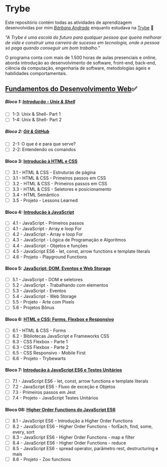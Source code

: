 # Trybe

Este repositório contém todas as atividades de aprendizagem desenvolvidas por mim _[Bárbara Andrade](https://www.linkedin.com/in/barbaraanndrade/)_ enquanto estudava na [Trybe](https://www.betrybe.com/) :rocket:

_"A Trybe é uma escola do futuro para qualquer pessoa que queira melhorar de vida e construir uma carreira de sucesso em tecnologia, onde a pessoa só paga quando conseguir um bom trabalho."_

O programa conta com mais de 1.500 horas de aulas presenciais e online, aborda introdução ao desenvolvimento de software, front-end, back-end, ciência da computação, engenharia de software, metodologias ágeis e habilidades comportamentais.

## [Fundamentos do Desenvolvimento Web](https://github.com/barbaraanndrade/trybe-exercicios/tree/main/01-fundamentos):white_check_mark:

##### Bloco 1: [Introdução - Unix & Shell](https://github.com/barbaraanndrade/trybe-exercicios/tree/main/01-fundamentos/bloco-01-unix-e-bash)

- [ ] 1-3: Unix & Shell- Part 1
- [ ] 1-4: Unix & Shell- Part 2

##### Bloco 2: [Git & GitHub](https://github.com/barbaraanndrade/trybe-exercicios/tree/main/01-fundamentos/bloco-02-git-e-github)

- [ ] 2-1: O que é e para que serve?
- [ ] 2-2: Entendendo os comandos

#### Bloco 3: [Introdução à HTML e CSS](https://github.com/barbaraanndrade/trybe-exercicios/tree/main/01-fundamentos/bloco-03-introducao-a-html-e-css)

- [ ] 3.1 - HTML & CSS - Estruturas de página
- [ ] 3.1 - HTML & CSS - Primeiros passos em CSS
- [ ] 3.2 - HTML & CSS - Primeiros passos em CSS
- [ ] 3.3 - HTML & CSS - Seletores e posicionamento
- [ ] 3.4 - HTML Semântico
- [ ] 3.5 - Projeto - Lessons Learned

#### Bloco 4: [Introdução à JavaScript](https://github.com/barbaraanndrade/trybe-exercicios/tree/main/01-fundamentos/bloco-04-introducao-a-javascript)

- [ ] 4.1 - JavaScript - Primeiros passos
- [ ] 4.1 - JavaScript - Array e loop For
- [ ] 4.2 - JavaScript - Array e loop For
- [ ] 4.3 - JavaScript - Lógica de Programação e Algoritmos
- [ ] 4.4 - JavaScript - Objetos e funções
- [ ] 4.5 - JavaScript ES6 - let, const, arrow functions e template literals
- [ ] 4.6 - Projeto - Playground Functions 

#### Bloco 5: [JavaScript: DOM, Eventos e Web Storage](https://github.com/barbaraanndrade/trybe-exercicios/tree/main/01-fundamentos/bloco-05-javascript-dom-eventos-e-web-storage)

- [ ] 5.1 - JavaScript - DOM e seletores
- [ ] 5.2 - JavaScript - Trabalhando com elementos
- [ ] 5.3 - JavaScript - Eventos
- [ ] 5.4 - JavaScript - Web Storage
- [ ] 5.5 - Projeto - Arte com Pixels
- [ ] 5.6 - Projetos Bônus

#### Bloco 6: [HTML e CSS: Forms, Flexbox e Responsivo](https://github.com/barbaraanndrade/trybe-exercicios/tree/main/01-fundamentos/bloco-06-html-e-css-forms-flexbox-e-responsivo)

- [ ] 6.1 - HTML & CSS - Forms
- [ ] 6.2 - Bibliotecas JavaScript e Frameworks CSS
- [ ] 6.3 - CSS Flexbox - Parte 1
- [ ] 6.3 - CSS Flexbox - Parte 2
- [ ] 6.5 - CSS Responsivo - Mobile First
- [ ] 6.6 - Projeto - Trybewarts

#### Bloco 7: [Introdução à JavaScript ES6 e Testes Unitários](https://github.com/barbaraanndrade/trybe-exercicios/tree/main/01-fundamentos/bloco-07-introducao-a-javascript-es6-e-testes-unitarios)

- [ ]  7.1 - JavaScript ES6 - let, const, arrow functions e template literals
- [ ]  7.2 - JavaScript ES6 - Fluxo de exceção e Objetos
- [ ]  7.3 - Primeiros passos em Jest
- [ ]  7.4 - Projeto - JavaScript Testes Unitários

#### Bloco 08: [Higher Order Functions do JavaScript ES6](https://github.com/barbaraanndrade/trybe-exercicios/tree/main/01-fundamentos/bloco-08-higher-order-functions-do-javascript-es6)

- [ ] 8.1 - JavaScript ES6 - Introdução a Higher Order Functions
- [ ] 8.2 - JavaScript ES6 - Higher Order Functions - forEach, find, some, every, sort
- [ ] 8.3 - JavaScript ES6 - Higher Order Functions - map e filter
- [ ] 8.4 - JavaScript ES6 - Higher Order Functions - reduce
- [ ] 8.5 - JavaScript ES6 - spread operator, parâmetro rest, destructuring e mais
- [ ] 8.6 - Projeto - Zoo functions
